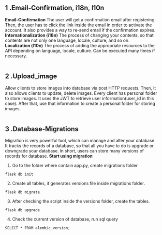 ## 1 .Email-Confirmation, i18n, l10n
 **Email-Confirmation**
The user will get a confirmation email after registering. Then, the user has to click the link inside the email in order to activate the account. It also provides a way to re-send email if the confirmation expires.<br>
**Internationalization (i18n)**
The process of changing your contents, so that contents are not only one language, locale, culture, and so on.<br>
**Localization (l10n)**
The process of adding the appropriate resources to the API depending on language, locale, culture.  Can be executed many times if necessary.<br>
<br>

## 2 .Upload_image
Allow clients to store images into database via post HTTP requests. Then, it also allows clients to update, delete images. Every client has personal folder to store images. It uses the JWT to retrieve user information(user_id in this case). After that, use that information to create a personal folder for storing images.<br>
<br>


## 3 .Database-Migrations
Migration is very powerful tool, which can manage and alter your database. It tracks the records of a database, so that all you have to do is upgrade or downgrade your database. In short, users can store many versions of records for database.
**Start using migration**
1. Go to the folder where contain app.py, create migrations folder 
```
flask db init
```
2. Create all tables, it generates versions file inside migrations folder. 
```
flask db migrate
```
3. After checking the script inside the versions folder, create the tables.
```
flask db upgrade
```
4. Check the current version of database, run sql query
```
SELECT * FROM alembic_version;
```

